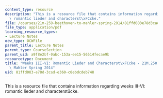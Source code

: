 ```yaml
---
content_type: resource
description: "This is a resource file that contains information regarding weeks III-VI:\
  \ romantic lieder and characterst\xFCcke."
file: /courses/21m-250-beethoven-to-mahler-spring-2014/81ffd083e78d3cade360c8ebdcdeb748_MIT21M_250S14_Week_III-VI.pdf
file_type: application/pdf
learning_resource_types:
- Lecture Notes
ocw_type: OCWFile
parent_title: Lecture Notes
parent_type: CourseSection
parent_uid: a9f8e2bf-0abc-153a-ee15-56514fecae9b
resourcetype: Document
title: "Weeks III-VI: Romantic Lieder and Characterst\xFCcke - 21M.250 Beethoven to\
  \ Mahler Spring 2014"
uid: 81ffd083-e78d-3cad-e360-c8ebdcdeb748
---
```

This is a resource file that contains information regarding weeks III-VI: romantic lieder and characterstücke.
